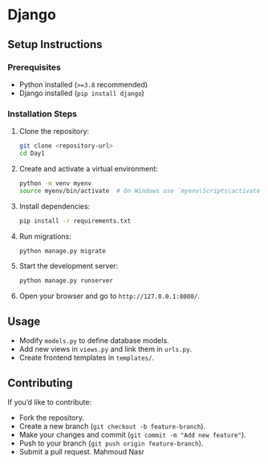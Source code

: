 # Django 

## Setup Instructions

### Prerequisites
- Python installed (`>=3.8` recommended)
- Django installed (`pip install django`)

### Installation Steps
1. Clone the repository:
   ```sh
   git clone <repository-url>
   cd Day1
   ```
2. Create and activate a virtual environment:
   ```sh
   python -m venv myenv
   source myenv/bin/activate  # On Windows use `myenv\Scripts\activate`
   ```
3. Install dependencies:
   ```sh
   pip install -r requirements.txt
   ```
4. Run migrations:
   ```sh
   python manage.py migrate
   ```
5. Start the development server:
   ```sh
   python manage.py runserver
   ```
6. Open your browser and go to `http://127.0.0.1:8000/`.

## Usage
- Modify `models.py` to define database models.
- Add new views in `views.py` and link them in `urls.py`.
- Create frontend templates in `templates/`.

## Contributing
If you’d like to contribute:
- Fork the repository.
- Create a new branch (`git checkout -b feature-branch`).
- Make your changes and commit (`git commit -m "Add new feature"`).
- Push to your branch (`git push origin feature-branch`).
- Submit a pull request.
Mahmoud Nasr